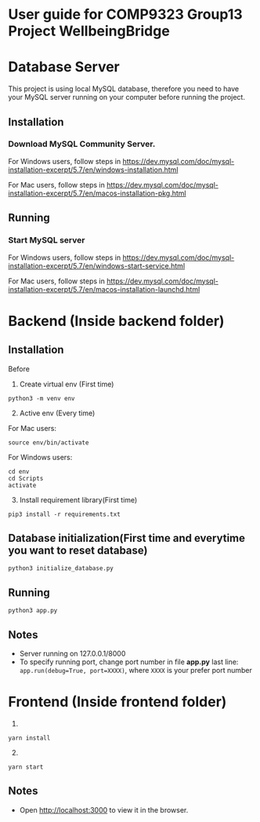 # User guide for COMP9323 Group13 Project WellbeingBridge 


# Database Server

This project is using local MySQL database, therefore you need to have your MySQL server running on your computer before running the project.

## Installation
### Download MySQL Community Server.
For Windows users, follow steps in https://dev.mysql.com/doc/mysql-installation-excerpt/5.7/en/windows-installation.html


For Mac users, follow steps in https://dev.mysql.com/doc/mysql-installation-excerpt/5.7/en/macos-installation-pkg.html


## Running
### Start MySQL server
For Windows users, follow steps in https://dev.mysql.com/doc/mysql-installation-excerpt/5.7/en/windows-start-service.html


For Mac users, follow steps in https://dev.mysql.com/doc/mysql-installation-excerpt/5.7/en/macos-installation-launchd.html


# Backend (Inside backend folder)

## Installation

Before

1. Create virtual env (First time)

```shell
python3 -m venv env
```

2. Active env (Every time)

For Mac users:
```shell
source env/bin/activate
```

For Windows users:
```shell
cd env
cd Scripts
activate
```

3. Install requirement library(First time)
```shell
pip3 install -r requirements.txt
```

## Database initialization(First time and everytime you want to reset database)
```shell
python3 initialize_database.py
```

## Running
```shell
python3 app.py
```

## Notes
* Server running on 127.0.0.1/8000
* To specify running port, change port number in file **app.py** last line: `app.run(debug=True, port=XXXX)`, where `XXXX` is your prefer
port number

# Frontend (Inside frontend folder)

1. 
```
yarn install
```

2.
```
yarn start
```

## Notes
* Open [http://localhost:3000](http://localhost:3000) to view it in the browser.

